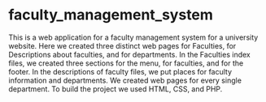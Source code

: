 # faculty_management_system
This is a web application for a faculty management system for a university website. Here we created three distinct web pages for Faculties, for Descriptions about faculties, and for departments. In the Faculties index files, we created three sections for the menu, for faculties, and for the footer. In the descriptions of faculty files, we put places for faculty information and departments. We created web pages for every single department. To build the project we used HTML, CSS, and PHP.


